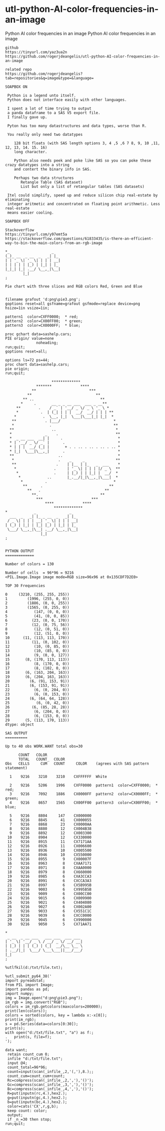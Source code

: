 # utl-python-AI-color-frequencies-in-an-image
Python AI color frequencies in an image 
    Python AI color frequencies in an image                                                                              
                                                                                                                         
    github                                                                                                               
    https://tinyurl.com/yaz3ua2n                                                                                         
    https://github.com/rogerjdeangelis/utl-python-AI-color-frequencies-in-an-image                                       
                                                                                                                         
    related repo                                                                                                         
    https://github.com/rogerjdeangelis?tab=repositories&q=image&type=&language=                                          
                                                                                                                         
    SOAPBOX ON                                                                                                           
                                                                                                                         
     Python is a legend unto itself.                                                                                     
     Python does not interface easily with other languages.                                                              
                                                                                                                         
     I spent a lot of time trying to output                                                                              
     a panda dataframe to a SAS V5 export file.                                                                          
     I finally gave up.                                                                                                  
                                                                                                                         
     Pyton has too many datastructures and data types, worse than R.                                                     
                                                                                                                         
     You really only need two datatypes                                                                                  
                                                                                                                         
        128 bit floats (with SAS length options 3, 4 ,5 ,6 7 8, 9, 10 ,11, 12, 13, 14. 15. 16)                           
        long character.                                                                                                  
                                                                                                                         
        Python also needs peek and poke like SAS so you can poke these crazy datatypes into a string                     
        and contert the binary info in SAS.                                                                              
                                                                                                                         
        Perhaps two data structures                                                                                      
           Retangle Table (SAS dataset)                                                                                  
           List but only a list of retangular tables (SAS datasets)                                                      
                                                                                                                         
     Itel could simplify, speed up and reduce silicon chip real-estate by eliminating                                    
     integer aritmetic and concentrated on floating point arithmetic. Less real-estate                                   
     means easier cooling.                                                                                               
                                                                                                                         
    SOAPBOX OFF                                                                                                          
                                                                                                                         
    Stackoverflow                                                                                                        
    https://tinyurl.com/y97emt5a                                                                                         
    https://stackoverflow.com/questions/61833435/is-there-an-efficient-way-to-bin-the-main-colors-from-an-rgb-image      
                                                                                                                         
    *_                   _                                                                                               
    (_)_ __  _ __  _   _| |_                                                                                             
    | | '_ \| '_ \| | | | __|                                                                                            
    | | | | | |_) | |_| | |_                                                                                             
    |_|_| |_| .__/ \__,_|\__|                                                                                            
            |_|                                                                                                          
    ;                                                                                                                    
                                                                                                                         
    Pie chart with three slices and RGB colors Red, Green and Blue                                                       
                                                                                                                         
                                                                                                                         
    filename grafout 'd:png\pie3.png';                                                                                   
    goptions reset=all gsfname=grafout gsfmode=replace device=png hsize=1in vsize=1in;                                   
                                                                                                                         
    pattern1  color=CXFF0000;  * red;                                                                                    
    pattern2  color=CX00FF00;  * green;                                                                                  
    pattern3  color=CX0000FF;  * blue;                                                                                   
                                                                                                                         
    proc gchart data=sashelp.cars;                                                                                       
    PIE origin/ value=none                                                                                               
                  noheading;                                                                                             
    run;quit;                                                                                                            
    goptions reset=all;                                                                                                  
                                                                                                                         
    options ls=72 ps=44;                                                                                                 
    proc chart data=sashelp.cars;                                                                                        
    pie origin;                                                                                                          
    run;quit;                                                                                                            
                                                                                                                         
                         *************                                                                                   
                  *******             ****                                                                               
                **                        ***                                                                            
              **                             **                                                                          
            ** ..                              **                                                                        
           *     .       __ _ _ __ ___  ___ _ __**                                                                       
         **        .    / _` | '__/ _ \/ _ \ '_ \ *                                                                      
         *          .  | (_| | | |  __/  __/ | | | **                                                                    
        *            .  \__, |_|  \___|\___|_| |_|  *                                                                    
       **             . |___/                        *                                                                   
       *                .                            **                                                                  
      **                 ..                           *                                                                  
      *               _    .                          **                                                                 
      *  _ __ ___  __| |     .                         *                                                                 
      * | '__/ _ \/ _` |      .                        *                                                                 
      * | | |  __/ (_| |       + . . .. . .. . .. . .. *                                                                 
      * |_|  \___|\__,_|      .                        *                                                                 
      **                    ..                         *                                                                 
       *                    .    _     _              **                                                                 
       **                  .    | |__ | |_   _  ___    *                                                                 
        *                 .     | '_ \| | | | |/ _ \  **                                                                 
         *                .     | |_) | | |_| |  __/  *                                                                  
          *            ..       |_.__/|_|\__,_|\___|  *                                                                  
           *          .                              *                                                                   
            **      .                              **                                                                    
              **   .                             **                                                                      
                **.                            **                                                                        
                  ***                      ***                                                                           
                      ****             ****                                                                              
                          *************                                                                                  
    *            _               _                                                                                       
      ___  _   _| |_ _ __  _   _| |_                                                                                     
     / _ \| | | | __| '_ \| | | | __|                                                                                    
    | (_) | |_| | |_| |_) | |_| | |_                                                                                     
     \___/ \__,_|\__| .__/ \__,_|\__|                                                                                    
                    |_|                                                                                                  
    ;                                                                                                                    
                                                                                                                         
                                                                                                                         
    PYTHON OUTPUT                                                                                                        
    =============                                                                                                        
                                                                                                                         
    Number of colors = 130                                                                                               
                                                                                                                         
    Number of cells  = 96*96 = 9216                                                                                      
    <PIL.Image.Image image mode=RGB size=96x96 at 0x135CDF7D2E0>                                                         
                                                                                                                         
    TOP 30 Frequencies                                                                                                   
                                                                                                                         
    0     (3210, (255, 255, 255))                                                                                        
    1         (1996, (255, 0, 0))                                                                                        
    2         (1886, (0, 0, 255))                                                                                        
    3         (1565, (0, 255, 0))                                                                                        
    4            (147, (0, 0, 0))                                                                                        
    5            (41, (0, 0, 85))                                                                                        
    6           (23, (0, 0, 170))                                                                                        
    7           (12, (0, 75, 56))                                                                                        
    8            (12, (0, 51, 0))                                                                                        
    9            (12, (51, 0, 0))                                                                                        
    10      (11, (113, 113, 170))                                                                                        
    11          (11, (0, 102, 0))                                                                                        
    12           (10, (0, 85, 0))                                                                                        
    13           (10, (85, 0, 0))                                                                                        
    14           (9, (0, 0, 127))                                                                                        
    15       (8, (170, 113, 113))                                                                                        
    16           (8, (170, 0, 0))                                                                                        
    17           (8, (102, 0, 0))                                                                                        
    18       (6, (163, 204, 163))                                                                                        
    19       (6, (204, 163, 163))                                                                                        
    20         (6, (91, 153, 91))                                                                                        
    21         (6, (153, 91, 91))                                                                                        
    22           (6, (0, 204, 0))                                                                                        
    23           (6, (0, 153, 0))                                                                                        
    24         (6, (64, 64, 128))                                                                                        
    25            (6, (0, 42, 0))                                                                                        
    26          (6, (85, 28, 28))                                                                                        
    27           (6, (204, 0, 0))                                                                                        
    28           (6, (153, 0, 0))                                                                                        
    29       (5, (113, 170, 113))                                                                                        
    dtype: object                                                                                                        
                                                                                                                         
    SAS OUTPUT                                                                                                           
    ==========                                                                                                           
                                                                                                                         
    Up to 40 obs WORK.WANT total obs=30                                                                                  
                                                                                                                         
          COUNT   COLOR                                                                                                  
          TOTAL   COUNT_  COLOR                                                                                          
    Obs   CELLS     CUM   COUNT     COLOR    (agrees with SAS pattern statement)                                         
                                                                                                                         
      1    9216    3210    3210    CXFFFFFF  White                                                                       
                                                                                                                         
      2    9216    5206    1996    CXFF0000  pattern1  color=CXFF0000;  * red;                                           
      3    9216    7092    1886    CX0000FF  pattern2  color=CX0000FF;  * green;                                         
      4    9216    8657    1565    CX00FF00  pattern3  color=CX00FF00;  * blue;                                          
                                                                                                                         
      5    9216    8804     147    CX000000                                                                              
      6    9216    8845      41    CX000055                                                                              
      7    9216    8868      23    CX0000AA                                                                              
      8    9216    8880      12    CX004B38                                                                              
      9    9216    8892      12    CX003300                                                                              
     10    9216    8904      12    CX330000                                                                              
     11    9216    8915      11    CX7171AA                                                                              
     12    9216    8926      11    CX006600                                                                              
     13    9216    8936      10    CX005500                                                                              
     14    9216    8946      10    CX550000                                                                              
     15    9216    8955       9    CX00007F                                                                              
     16    9216    8963       8    CXAA7171                                                                              
     17    9216    8971       8    CXAA0000                                                                              
     18    9216    8979       8    CX660000                                                                              
     19    9216    8985       6    CXA3CCA3                                                                              
     20    9216    8991       6    CXCCA3A3                                                                              
     21    9216    8997       6    CX5B995B                                                                              
     22    9216    9003       6    CX995B5B                                                                              
     23    9216    9009       6    CX00CC00                                                                              
     24    9216    9015       6    CX009900                                                                              
     25    9216    9021       6    CX404080                                                                              
     26    9216    9027       6    CX002A00                                                                              
     27    9216    9033       6    CX551C1C                                                                              
     28    9216    9039       6    CXCC0000                                                                              
     29    9216    9045       6    CX990000                                                                              
     30    9216    9050       5    CX71AA71                                                                              
                                                                                                                         
    *                                                                                                                    
     _ __  _ __ ___   ___ ___  ___ ___                                                                                   
    | '_ \| '__/ _ \ / __/ _ \/ __/ __|                                                                                  
    | |_) | | | (_) | (_|  __/\__ \__ \                                                                                  
    | .__/|_|  \___/ \___\___||___/___/                                                                                  
    |_|                                                                                                                  
    ;                                                                                                                    
                                                                                                                         
    %utlfkil(d:/txt/file.txt);                                                                                           
                                                                                                                         
    %utl_submit_py64_38('                                                                                                
    import pyreadstat;                                                                                                   
    from PIL import Image;                                                                                               
    import pandas as pd;                                                                                                 
    import numpy;                                                                                                        
    img = Image.open("d:png\pie3.png");                                                                                  
    im_rgb = img.convert("RGB");                                                                                         
    colors = im_rgb.getcolors(maxcolors=200000);                                                                         
    print(len(colors));                                                                                                  
    colors = sorted(colors, key = lambda x:-x[0]);                                                                       
    print(im_rgb);                                                                                                       
    s = pd.Series(data=colors[0:30]);                                                                                    
    print(s);                                                                                                            
    with open("d:/txt/file.txt", "a") as f:;                                                                             
    .   print(s, file=f);                                                                                                
    ');                                                                                                                  
                                                                                                                         
    data want;                                                                                                           
     retain count_cum 0;                                                                                                 
     infile "d:/txt/file.txt";                                                                                           
     input @4;                                                                                                           
     count_total=96*96;                                                                                                  
     count=input(scan(_infile_,2,'(,'),8.);;                                                                             
     count_cum=count_cum+count;                                                                                          
     Rc=compress(scan(_infile_,2,','),'()');                                                                             
     Gc=compress(scan(_infile_,3,','),'()');                                                                             
     Bc=compress(scan(_infile_,4,','),'()');                                                                             
     R=put(inputn(rc,4.),hex2.);                                                                                         
     g=put(inputn(gc,4.),hex2.);                                                                                         
     b=put(inputn(bc,4.),hex2.);                                                                                         
     color=cats('CX',r,g,b);                                                                                             
     keep count: color;                                                                                                  
     output;                                                                                                             
     if _n_=30 then stop;                                                                                                
    run;quit;                                                                                                            
                                                                                                                         
